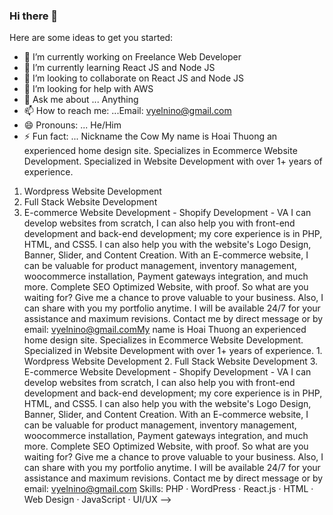 ### Hi there 👋


Here are some ideas to get you started:

- 🔭 I’m currently working on Freelance Web Developer
- 🌱 I’m currently learning React JS and Node JS
- 👯 I’m looking to collaborate on React JS and Node JS
- 🤔 I’m looking for help with AWS
- 💬 Ask me about ... Anything
- 📫 How to reach me: ...Email: vyelnino@gmail.com
- 😄 Pronouns: ... He/Him
- ⚡ Fun fact: ... Nickname the Cow
My name is Hoai Thuong an experienced home design site.
Specializes in Ecommerce Website Development.
Specialized in Website Development with over 1+ years of experience.
1. Wordpress Website Development
2. Full Stack Website Development
3. E-commerce Website Development - Shopify Development - VA
I can develop websites from scratch, I can also help you with front-end development and back-end development; my core experience is in PHP, HTML, and CSS5.
I can also help you with the website's Logo Design, Banner, Slider, and Content Creation.
With an E-commerce website, I can be valuable for product management, inventory management, woocommerce installation, Payment gateways integration, and much more.
Complete SEO Optimized Website, with proof.
So what are you waiting for? Give me a chance to prove valuable to your business. Also, I can share with you my portfolio anytime. I will be available 24/7 for your assistance and maximum revisions.
Contact me by direct message or by email: vyelnino@gmail.comMy name is Hoai Thuong an experienced home design site. Specializes in Ecommerce Website Development. Specialized in Website Development with over 1+ years of experience. 1. Wordpress Website Development 2. Full Stack Website Development 3. E-commerce Website Development - Shopify Development - VA I can develop websites from scratch, I can also help you with front-end development and back-end development; my core experience is in PHP, HTML, and CSS5. I can also help you with the website's Logo Design, Banner, Slider, and Content Creation. With an E-commerce website, I can be valuable for product management, inventory management, woocommerce installation, Payment gateways integration, and much more. Complete SEO Optimized Website, with proof. So what are you waiting for? Give me a chance to prove valuable to your business. Also, I can share with you my portfolio anytime. I will be available 24/7 for your assistance and maximum revisions. Contact me by direct message or by email: vyelnino@gmail.com
Skills: PHP · WordPress · React.js · HTML · Web Design · JavaScript · UI/UX
-->
